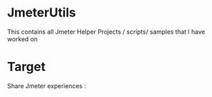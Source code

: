 # JmeterUtils
This contains all Jmeter Helper Projects / scripts/ samples that I have worked on

# Target 

Share Jmeter experiences : 
